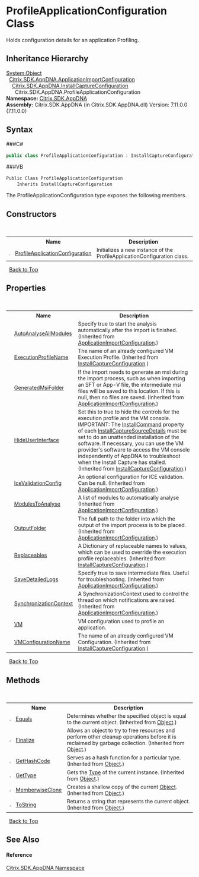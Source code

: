 # ProfileApplicationConfiguration Class
 

Holds configuration details for an application Profiling.


## Inheritance Hierarchy
<a href="http://msdn2.microsoft.com/en-us/library/e5kfa45b" target="_blank">System.Object</a><br />&nbsp;&nbsp;<a href="T_Citrix_SDK_AppDNA_ApplicationImportConfiguration">Citrix.SDK.AppDNA.ApplicationImportConfiguration</a><br />&nbsp;&nbsp;&nbsp;&nbsp;<a href="T_Citrix_SDK_AppDNA_InstallCaptureConfiguration">Citrix.SDK.AppDNA.InstallCaptureConfiguration</a><br />&nbsp;&nbsp;&nbsp;&nbsp;&nbsp;&nbsp;Citrix.SDK.AppDNA.ProfileApplicationConfiguration<br />
**Namespace:**&nbsp;<a href="N_Citrix_SDK_AppDNA">Citrix.SDK.AppDNA</a><br />**Assembly:**&nbsp;Citrix.SDK.AppDNA (in Citrix.SDK.AppDNA.dll) Version: 7.11.0.0 (7.11.0.0)

## Syntax

###C#
```csharp
public class ProfileApplicationConfiguration : InstallCaptureConfiguration
```

###VB
```vbnet
Public Class ProfileApplicationConfiguration
	Inherits InstallCaptureConfiguration
```

The ProfileApplicationConfiguration type exposes the following members.


## Constructors
&nbsp;<table><tr><th></th><th>Name</th><th>Description</th></tr><tr><td>![Public method](media/pubmethod.gif "Public method")</td><td><a href="M_Citrix_SDK_AppDNA_ProfileApplicationConfiguration__ctor">ProfileApplicationConfiguration</a></td><td>
Initializes a new instance of the ProfileApplicationConfiguration class.</td></tr></table>&nbsp;
<a href="#profileapplicationconfiguration-class">Back to Top</a>

## Properties
&nbsp;<table><tr><th></th><th>Name</th><th>Description</th></tr><tr><td>![Public property](media/pubproperty.gif "Public property")</td><td><a href="P_Citrix_SDK_AppDNA_ApplicationImportConfiguration_AutoAnalyseAllModules">AutoAnalyseAllModules</a></td><td>
Specify true to start the analysis automatically after the import is finished.
 (Inherited from <a href="T_Citrix_SDK_AppDNA_ApplicationImportConfiguration">ApplicationImportConfiguration</a>.)</td></tr><tr><td>![Public property](media/pubproperty.gif "Public property")</td><td><a href="P_Citrix_SDK_AppDNA_InstallCaptureConfiguration_ExecutionProfileName">ExecutionProfileName</a></td><td>
The name of an already configured VM Execution Profile.
 (Inherited from <a href="T_Citrix_SDK_AppDNA_InstallCaptureConfiguration">InstallCaptureConfiguration</a>.)</td></tr><tr><td>![Public property](media/pubproperty.gif "Public property")</td><td><a href="P_Citrix_SDK_AppDNA_ApplicationImportConfiguration_GeneratedMsiFolder">GeneratedMsiFolder</a></td><td>
If the import needs to generate an msi during the import process, such as when importing an SFT or App-V file, the intermediate msi files will be saved to this location. If this is null, then no files are saved.
 (Inherited from <a href="T_Citrix_SDK_AppDNA_ApplicationImportConfiguration">ApplicationImportConfiguration</a>.)</td></tr><tr><td>![Public property](media/pubproperty.gif "Public property")</td><td><a href="P_Citrix_SDK_AppDNA_InstallCaptureConfiguration_HideUserInterface">HideUserInterface</a></td><td>
Set this to true to hide the controls for the execution profile and the VM console. IMPORTANT: The <a href="P_Citrix_SDK_AppDNA_InstallCaptureSourceDetails_InstallCommand">InstallCommand</a> property of each <a href="T_Citrix_SDK_AppDNA_InstallCaptureSourceDetails">InstallCaptureSourceDetails</a> must be set to do an unattended installation of the software. If necessary, you can use the VM provider's software to access the VM console independently of AppDNA to troubleshoot when the Install Capture has stalled.
 (Inherited from <a href="T_Citrix_SDK_AppDNA_InstallCaptureConfiguration">InstallCaptureConfiguration</a>.)</td></tr><tr><td>![Public property](media/pubproperty.gif "Public property")</td><td><a href="P_Citrix_SDK_AppDNA_ApplicationImportConfiguration_IceValidationConfig">IceValidationConfig</a></td><td>
An optional configuration for ICE validation. Can be null.
 (Inherited from <a href="T_Citrix_SDK_AppDNA_ApplicationImportConfiguration">ApplicationImportConfiguration</a>.)</td></tr><tr><td>![Public property](media/pubproperty.gif "Public property")</td><td><a href="P_Citrix_SDK_AppDNA_ApplicationImportConfiguration_ModulesToAnalyse">ModulesToAnalyse</a></td><td>
A list of modules to automatically analyse
 (Inherited from <a href="T_Citrix_SDK_AppDNA_ApplicationImportConfiguration">ApplicationImportConfiguration</a>.)</td></tr><tr><td>![Public property](media/pubproperty.gif "Public property")</td><td><a href="P_Citrix_SDK_AppDNA_ApplicationImportConfiguration_OutputFolder">OutputFolder</a></td><td>
The full path to the folder into which the output of the import process is to be placed.
 (Inherited from <a href="T_Citrix_SDK_AppDNA_ApplicationImportConfiguration">ApplicationImportConfiguration</a>.)</td></tr><tr><td>![Public property](media/pubproperty.gif "Public property")</td><td><a href="P_Citrix_SDK_AppDNA_InstallCaptureConfiguration_Replaceables">Replaceables</a></td><td>
A Dictionary of replaceable names to values, which can be used to override the execution profile replaceables.
 (Inherited from <a href="T_Citrix_SDK_AppDNA_InstallCaptureConfiguration">InstallCaptureConfiguration</a>.)</td></tr><tr><td>![Public property](media/pubproperty.gif "Public property")</td><td><a href="P_Citrix_SDK_AppDNA_ApplicationImportConfiguration_SaveDetailedLogs">SaveDetailedLogs</a></td><td>
Specify true to save intermediate files. Useful for troubleshooting.
 (Inherited from <a href="T_Citrix_SDK_AppDNA_ApplicationImportConfiguration">ApplicationImportConfiguration</a>.)</td></tr><tr><td>![Public property](media/pubproperty.gif "Public property")</td><td><a href="P_Citrix_SDK_AppDNA_ApplicationImportConfiguration_SynchronizationContext">SynchronizationContext</a></td><td>
A SynchronizationContext used to control the thread on which notifications are raised.
 (Inherited from <a href="T_Citrix_SDK_AppDNA_ApplicationImportConfiguration">ApplicationImportConfiguration</a>.)</td></tr><tr><td>![Public property](media/pubproperty.gif "Public property")</td><td><a href="P_Citrix_SDK_AppDNA_ProfileApplicationConfiguration_VM">VM</a></td><td>
VM configuration used to profile an application.</td></tr><tr><td>![Public property](media/pubproperty.gif "Public property")</td><td><a href="P_Citrix_SDK_AppDNA_InstallCaptureConfiguration_VMConfigurationName">VMConfigurationName</a></td><td>
The name of an already configured VM Configuration.
 (Inherited from <a href="T_Citrix_SDK_AppDNA_InstallCaptureConfiguration">InstallCaptureConfiguration</a>.)</td></tr></table>&nbsp;
<a href="#profileapplicationconfiguration-class">Back to Top</a>

## Methods
&nbsp;<table><tr><th></th><th>Name</th><th>Description</th></tr><tr><td>![Public method](media/pubmethod.gif "Public method")</td><td><a href="http://msdn2.microsoft.com/en-us/library/bsc2ak47" target="_blank">Equals</a></td><td>
Determines whether the specified object is equal to the current object.
 (Inherited from <a href="http://msdn2.microsoft.com/en-us/library/e5kfa45b" target="_blank">Object</a>.)</td></tr><tr><td>![Protected method](media/protmethod.gif "Protected method")</td><td><a href="http://msdn2.microsoft.com/en-us/library/4k87zsw7" target="_blank">Finalize</a></td><td>
Allows an object to try to free resources and perform other cleanup operations before it is reclaimed by garbage collection.
 (Inherited from <a href="http://msdn2.microsoft.com/en-us/library/e5kfa45b" target="_blank">Object</a>.)</td></tr><tr><td>![Public method](media/pubmethod.gif "Public method")</td><td><a href="http://msdn2.microsoft.com/en-us/library/zdee4b3y" target="_blank">GetHashCode</a></td><td>
Serves as a hash function for a particular type.
 (Inherited from <a href="http://msdn2.microsoft.com/en-us/library/e5kfa45b" target="_blank">Object</a>.)</td></tr><tr><td>![Public method](media/pubmethod.gif "Public method")</td><td><a href="http://msdn2.microsoft.com/en-us/library/dfwy45w9" target="_blank">GetType</a></td><td>
Gets the <a href="http://msdn2.microsoft.com/en-us/library/42892f65" target="_blank">Type</a> of the current instance.
 (Inherited from <a href="http://msdn2.microsoft.com/en-us/library/e5kfa45b" target="_blank">Object</a>.)</td></tr><tr><td>![Protected method](media/protmethod.gif "Protected method")</td><td><a href="http://msdn2.microsoft.com/en-us/library/57ctke0a" target="_blank">MemberwiseClone</a></td><td>
Creates a shallow copy of the current <a href="http://msdn2.microsoft.com/en-us/library/e5kfa45b" target="_blank">Object</a>.
 (Inherited from <a href="http://msdn2.microsoft.com/en-us/library/e5kfa45b" target="_blank">Object</a>.)</td></tr><tr><td>![Public method](media/pubmethod.gif "Public method")</td><td><a href="http://msdn2.microsoft.com/en-us/library/7bxwbwt2" target="_blank">ToString</a></td><td>
Returns a string that represents the current object.
 (Inherited from <a href="http://msdn2.microsoft.com/en-us/library/e5kfa45b" target="_blank">Object</a>.)</td></tr></table>&nbsp;
<a href="#profileapplicationconfiguration-class">Back to Top</a>

## See Also


#### Reference
<a href="N_Citrix_SDK_AppDNA">Citrix.SDK.AppDNA Namespace</a><br />